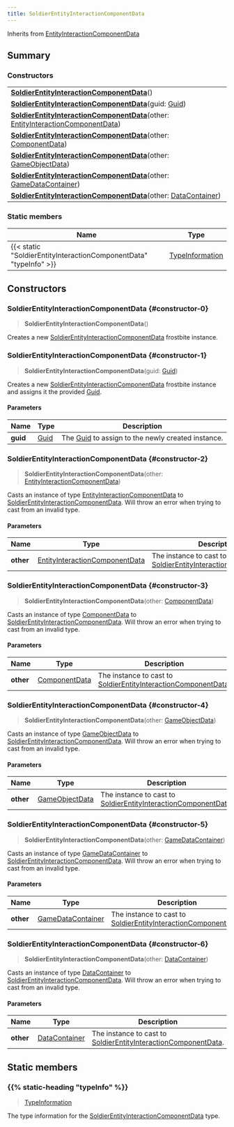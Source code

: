 ```yaml
---
title: SoldierEntityInteractionComponentData
---
```


Inherits from 
[EntityInteractionComponentData](/vext/ref/fb/entityinteractioncomponentdata)

## Summary
### Constructors
| |
| ----------- |
| **[SoldierEntityInteractionComponentData](#constructor-0)**() |
| **[SoldierEntityInteractionComponentData](#constructor-1)**(guid: [Guid](/vext/ref/shared/class/guid)) |
| **[SoldierEntityInteractionComponentData](#constructor-2)**(other: [EntityInteractionComponentData](/vext/ref/fb/entityinteractioncomponentdata)) |
| **[SoldierEntityInteractionComponentData](#constructor-3)**(other: [ComponentData](/vext/ref/fb/componentdata)) |
| **[SoldierEntityInteractionComponentData](#constructor-4)**(other: [GameObjectData](/vext/ref/fb/gameobjectdata)) |
| **[SoldierEntityInteractionComponentData](#constructor-5)**(other: [GameDataContainer](/vext/ref/fb/gamedatacontainer)) |
| **[SoldierEntityInteractionComponentData](#constructor-6)**(other: [DataContainer](/vext/ref/shared/class/datacontainer)) |

### Static members
| Name | Type |
| ---- | ---- |
| {{< static "SoldierEntityInteractionComponentData" "typeInfo" >}} | [TypeInformation](/vext/ref/shared/class/typeinformation) |

## Constructors
### SoldierEntityInteractionComponentData {#constructor-0}
> **SoldierEntityInteractionComponentData**()

Creates a new [SoldierEntityInteractionComponentData](/vext/ref/fb/soldierentityinteractioncomponentdata) frostbite instance.

### SoldierEntityInteractionComponentData {#constructor-1}
> **SoldierEntityInteractionComponentData**(guid: [Guid](/vext/ref/shared/class/guid))

Creates a new [SoldierEntityInteractionComponentData](/vext/ref/fb/soldierentityinteractioncomponentdata) frostbite instance and assigns it the provided [Guid](/vext/ref/shared/class/guid).

#### Parameters
| Name | Type | Description |
| ---- | ---- | ----------- |
| **guid** | [Guid](/vext/ref/shared/class/guid) | The [Guid](/vext/ref/shared/class/guid) to assign to the newly created instance. |

### SoldierEntityInteractionComponentData {#constructor-2}
> **SoldierEntityInteractionComponentData**(other: [EntityInteractionComponentData](/vext/ref/fb/entityinteractioncomponentdata))

Casts an instance of type [EntityInteractionComponentData](/vext/ref/fb/entityinteractioncomponentdata) to [SoldierEntityInteractionComponentData](/vext/ref/fb/soldierentityinteractioncomponentdata). Will throw an error when trying to cast from an invalid type.

#### Parameters
| Name | Type | Description |
| ---- | ---- | ----------- |
| **other** | [EntityInteractionComponentData](/vext/ref/fb/entityinteractioncomponentdata) | The instance to cast to [SoldierEntityInteractionComponentData](/vext/ref/fb/soldierentityinteractioncomponentdata). |

### SoldierEntityInteractionComponentData {#constructor-3}
> **SoldierEntityInteractionComponentData**(other: [ComponentData](/vext/ref/fb/componentdata))

Casts an instance of type [ComponentData](/vext/ref/fb/componentdata) to [SoldierEntityInteractionComponentData](/vext/ref/fb/soldierentityinteractioncomponentdata). Will throw an error when trying to cast from an invalid type.

#### Parameters
| Name | Type | Description |
| ---- | ---- | ----------- |
| **other** | [ComponentData](/vext/ref/fb/componentdata) | The instance to cast to [SoldierEntityInteractionComponentData](/vext/ref/fb/soldierentityinteractioncomponentdata). |

### SoldierEntityInteractionComponentData {#constructor-4}
> **SoldierEntityInteractionComponentData**(other: [GameObjectData](/vext/ref/fb/gameobjectdata))

Casts an instance of type [GameObjectData](/vext/ref/fb/gameobjectdata) to [SoldierEntityInteractionComponentData](/vext/ref/fb/soldierentityinteractioncomponentdata). Will throw an error when trying to cast from an invalid type.

#### Parameters
| Name | Type | Description |
| ---- | ---- | ----------- |
| **other** | [GameObjectData](/vext/ref/fb/gameobjectdata) | The instance to cast to [SoldierEntityInteractionComponentData](/vext/ref/fb/soldierentityinteractioncomponentdata). |

### SoldierEntityInteractionComponentData {#constructor-5}
> **SoldierEntityInteractionComponentData**(other: [GameDataContainer](/vext/ref/fb/gamedatacontainer))

Casts an instance of type [GameDataContainer](/vext/ref/fb/gamedatacontainer) to [SoldierEntityInteractionComponentData](/vext/ref/fb/soldierentityinteractioncomponentdata). Will throw an error when trying to cast from an invalid type.

#### Parameters
| Name | Type | Description |
| ---- | ---- | ----------- |
| **other** | [GameDataContainer](/vext/ref/fb/gamedatacontainer) | The instance to cast to [SoldierEntityInteractionComponentData](/vext/ref/fb/soldierentityinteractioncomponentdata). |

### SoldierEntityInteractionComponentData {#constructor-6}
> **SoldierEntityInteractionComponentData**(other: [DataContainer](/vext/ref/shared/class/datacontainer))

Casts an instance of type [DataContainer](/vext/ref/shared/class/datacontainer) to [SoldierEntityInteractionComponentData](/vext/ref/fb/soldierentityinteractioncomponentdata). Will throw an error when trying to cast from an invalid type.

#### Parameters
| Name | Type | Description |
| ---- | ---- | ----------- |
| **other** | [DataContainer](/vext/ref/shared/class/datacontainer) | The instance to cast to [SoldierEntityInteractionComponentData](/vext/ref/fb/soldierentityinteractioncomponentdata). |

## Static members
### {{% static-heading "typeInfo" %}}
> [TypeInformation](/vext/ref/shared/class/typeinformation)

The type information for the [SoldierEntityInteractionComponentData](/vext/ref/fb/soldierentityinteractioncomponentdata) type.

